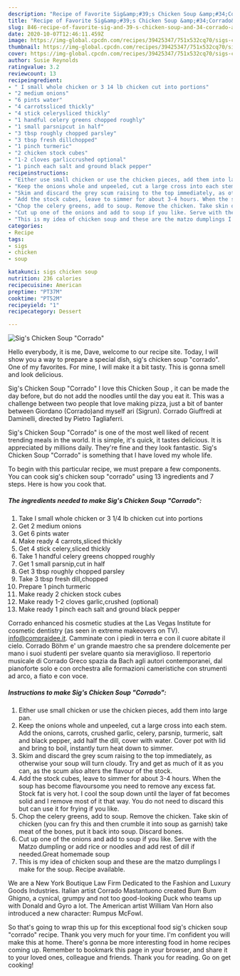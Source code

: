 ```yaml
---
description: "Recipe of Favorite Sig&amp;#39;s Chicken Soup &amp;#34;Corrado&amp;#34;"
title: "Recipe of Favorite Sig&amp;#39;s Chicken Soup &amp;#34;Corrado&amp;#34;"
slug: 846-recipe-of-favorite-sig-and-39-s-chicken-soup-and-34-corrado-and-34
date: 2020-10-07T12:46:11.459Z
image: https://img-global.cpcdn.com/recipes/39425347/751x532cq70/sigs-chicken-soup-corrado-recipe-main-photo.jpg
thumbnail: https://img-global.cpcdn.com/recipes/39425347/751x532cq70/sigs-chicken-soup-corrado-recipe-main-photo.jpg
cover: https://img-global.cpcdn.com/recipes/39425347/751x532cq70/sigs-chicken-soup-corrado-recipe-main-photo.jpg
author: Susie Reynolds
ratingvalue: 3.2
reviewcount: 13
recipeingredient:
- " I small whole chicken or 3 14 lb chicken cut into portions"
- "2 medium onions"
- "6 pints water"
- "4 carrotssliced thickly"
- "4 stick celerysliced thickly"
- "1 handful celery greens chopped roughly"
- "1 small parsnipcut in half"
- "3 tbsp roughly chopped parsley"
- "3 tbsp fresh dillchopped"
- "1 pinch turmeric"
- "2 chicken stock cubes"
- "1-2 cloves garliccrushed optional"
- "1 pinch each salt and ground black pepper"
recipeinstructions:
- "Either use small chicken or use the chicken pieces, add them into large pan."
- "Keep the onions whole and unpeeled, cut a large cross into each stem. Add the onions, carrots, crushed garlic, celery, parsnip, turmeric, salt and black pepper, add half the dill, cover with water. Cover pot with lid and bring to boil, instantly turn heat down to simmer."
- "Skim and discard the grey scum raising to the top immediately, as otherwise your soup will turn cloudy. Try and get as much of it as you can, as the scum also alters the flavour of the stock."
- "Add the stock cubes, leave to simmer for about 3-4 hours. When the soup has become flavoursome you need to remove any excess fat. Stock fat is very hot. I cool the soup down until the layer of fat becomes solid and I remove most of it that way. You do not need to discard this but can use it for frying if you like."
- "Chop the celery greens, add to soup. Remove the chicken. Take skin of chicken (you can fry this and then crumble it into soup as garnish) take meat of the bones, put it back into soup. Discard bones."
- "Cut up one of the onions and add to soup if you like. Serve with the Matzo dumpling or add rice or noodles and add rest of dill if needed.Great homemade soup"
- "This is my idea of chicken soup and these are the matzo dumplings I make for the soup. Recipe available."
categories:
- Recipe
tags:
- sigs
- chicken
- soup

katakunci: sigs chicken soup 
nutrition: 236 calories
recipecuisine: American
preptime: "PT37M"
cooktime: "PT52M"
recipeyield: "1"
recipecategory: Dessert

---
```



![Sig&#39;s Chicken Soup &#34;Corrado&#34;](https://img-global.cpcdn.com/recipes/39425347/751x532cq70/sigs-chicken-soup-corrado-recipe-main-photo.jpg)

Hello everybody, it is me, Dave, welcome to our recipe site. Today, I will show you a way to prepare a special dish, sig&#39;s chicken soup &#34;corrado&#34;. One of my favorites. For mine, I will make it a bit tasty. This is gonna smell and look delicious.

Sig&#39;s Chicken Soup &#34;Corrado&#34; I love this Chicken Soup , it can be made the day before, but do not add the noodles until the day you eat it. This was a challenge between two people that love making pizza, just a bit of banter between Giordano (Corrado)and myself ari (Sigrun). Corrado Giuffredi at Daminelli, directed by Pietro Tagliaferri.

Sig&#39;s Chicken Soup &#34;Corrado&#34; is one of the most well liked of recent trending meals in the world. It is simple, it's quick, it tastes delicious. It is appreciated by millions daily. They're fine and they look fantastic. Sig&#39;s Chicken Soup &#34;Corrado&#34; is something that I have loved my whole life.


To begin with this particular recipe, we must prepare a few components. You can cook sig&#39;s chicken soup &#34;corrado&#34; using 13 ingredients and 7 steps. Here is how you cook that.

<!--inarticleads1-->

##### The ingredients needed to make Sig&#39;s Chicken Soup &#34;Corrado&#34;:

1. Take  I small whole chicken or 3 1/4 lb chicken cut into portions
1. Get 2 medium onions
1. Get 6 pints water
1. Make ready 4 carrots,sliced thickly
1. Get 4 stick celery,sliced thickly
1. Take 1 handful celery greens chopped roughly
1. Get 1 small parsnip,cut in half
1. Get 3 tbsp roughly chopped parsley
1. Take 3 tbsp fresh dill,chopped
1. Prepare 1 pinch turmeric
1. Make ready 2 chicken stock cubes
1. Make ready 1-2 cloves garlic,crushed (optional)
1. Make ready 1 pinch each salt and ground black pepper


Corrado enhanced his cosmetic studies at the Las Vegas Institute for cosmetic dentistry (as seen in extreme makeovers on TV). info@compraidee.it. Camminate con i piedi in terra e con il cuore abitate il cielo. Corrado Böhm e&#39; un grande maestro che sa prendere dolcemente per mano i suoi studenti per svelare quanto sia meraviglioso. Il repertorio musicale di Corrado Greco spazia da Bach agli autori contemporanei, dal pianoforte solo e con orchestra alle formazioni cameristiche con strumenti ad arco, a fiato e con voce. 

<!--inarticleads2-->

##### Instructions to make Sig&#39;s Chicken Soup &#34;Corrado&#34;:

1. Either use small chicken or use the chicken pieces, add them into large pan.
1. Keep the onions whole and unpeeled, cut a large cross into each stem. Add the onions, carrots, crushed garlic, celery, parsnip, turmeric, salt and black pepper, add half the dill, cover with water. Cover pot with lid and bring to boil, instantly turn heat down to simmer.
1. Skim and discard the grey scum raising to the top immediately, as otherwise your soup will turn cloudy. Try and get as much of it as you can, as the scum also alters the flavour of the stock.
1. Add the stock cubes, leave to simmer for about 3-4 hours. When the soup has become flavoursome you need to remove any excess fat. Stock fat is very hot. I cool the soup down until the layer of fat becomes solid and I remove most of it that way. You do not need to discard this but can use it for frying if you like.
1. Chop the celery greens, add to soup. Remove the chicken. Take skin of chicken (you can fry this and then crumble it into soup as garnish) take meat of the bones, put it back into soup. Discard bones.
1. Cut up one of the onions and add to soup if you like. Serve with the Matzo dumpling or add rice or noodles and add rest of dill if needed.Great homemade soup
1. This is my idea of chicken soup and these are the matzo dumplings I make for the soup. Recipe available.


We are a New York Boutique Law Firm Dedicated to the Fashion and Luxury Goods Industries. Italian artist Corrado Mastantuono created Bum Bum Ghigno, a cynical, grumpy and not too good-looking Duck who teams up with Donald and Gyro a lot. The American artist William Van Horn also introduced a new character: Rumpus McFowl. 

So that's going to wrap this up for this exceptional food sig&#39;s chicken soup &#34;corrado&#34; recipe. Thank you very much for your time. I'm confident you will make this at home. There's gonna be more interesting food in home recipes coming up. Remember to bookmark this page in your browser, and share it to your loved ones, colleague and friends. Thank you for reading. Go on get cooking!
